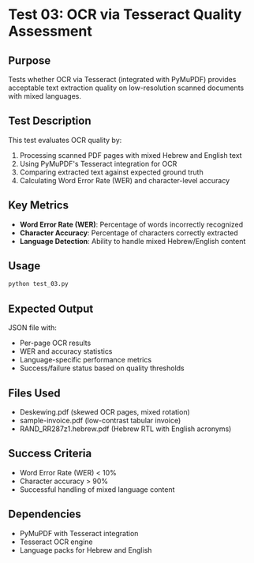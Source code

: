 # Test 03: OCR via Tesseract Quality Assessment

## Purpose

Tests whether OCR via Tesseract (integrated with PyMuPDF) provides acceptable text extraction quality on low-resolution scanned documents with mixed languages.

## Test Description

This test evaluates OCR quality by:

1. Processing scanned PDF pages with mixed Hebrew and English text
2. Using PyMuPDF's Tesseract integration for OCR
3. Comparing extracted text against expected ground truth
4. Calculating Word Error Rate (WER) and character-level accuracy

## Key Metrics

- **Word Error Rate (WER)**: Percentage of words incorrectly recognized
- **Character Accuracy**: Percentage of characters correctly extracted
- **Language Detection**: Ability to handle mixed Hebrew/English content

## Usage

```bash
python test_03.py
```

## Expected Output

JSON file with:

- Per-page OCR results
- WER and accuracy statistics
- Language-specific performance metrics
- Success/failure status based on quality thresholds

## Files Used

- Deskewing.pdf (skewed OCR pages, mixed rotation)
- sample-invoice.pdf (low-contrast tabular invoice)
- RAND_RR287z1.hebrew.pdf (Hebrew RTL with English acronyms)

## Success Criteria

- Word Error Rate (WER) < 10%
- Character accuracy > 90%
- Successful handling of mixed language content

## Dependencies

- PyMuPDF with Tesseract integration
- Tesseract OCR engine
- Language packs for Hebrew and English
